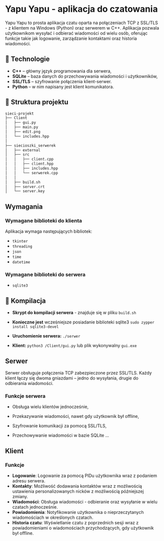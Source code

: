 # Yapu Yapu - aplikacja do czatowania

Yapu Yapu to prosta aplikacja czatu oparta na połączeniach TCP z SSL/TLS - z klientem na Windows (Python) oraz serwerem w C++.
Aplikacja pozwala użytkownikom wysyłać i odbierać wiadomości od wielu osób, oferując funkcje takie jak logowanie, zarządzanie kontaktami oraz historia wiadomości.



## 🔧 Technologie

- **C++** – główny język programowania dla serwera,
- **SQLite** – baza danych do przechowywania wiadomości i użytkowników,
- **SSL/TLS** – szyfrowanie połączenia klient-serwer.
- **Python** – w nim napisany jest klient komunikatora.

## 📁 Struktura projektu

```bash
sieci-projekt
├── Client
│   ├── gui.py
│   ├── main.py
│   ├── edit.png
│   └── includes.hpp
│ 
├── siecioszki_serwerek
│   ├── external
│   ├── src
│   │   ├── client.cpp
│   │   ├── client.hpp
│   │   ├── includes.hpp
│   │   └── serwerek.cpp
│   │ 
│   ├── build.sh
│   ├── server.crt
│   └── server.key
```
## Wymagania 
### Wymagane biblioteki do klienta
Aplikacja wymaga następujących bibliotek:
- `tkinter` 
- `threading`
- `json`
- `time`
- `datetime`

### Wymagane biblioteki do serwera
- `sqlite3`
## 🔨 Kompilacja

- **Skrypt do kompilacji serwera** - znajduje się w pliku ```build.sh```

- **Konieczne jest** wcześniejsze posiadanie biblioteki sqlite3
```sudo zypper install sqlite3-devel ```

- **Uruchomienie serwera:**  ```./serwer```

- **Klient:** ```python3 /Client/gui.py``` lub plik wykonywalny `gui.exe`


## Serwer
Serwer obsługuje połączenia TCP zabezpieczone przez SSL/TLS.
Każdy klient łączy się dwoma gniazdami – jedno do wysyłania, drugie do odbierania wiadomości. 
### Funkcje serwera

- Obsługa wielu klientów jednocześnie,
- Przekazywanie wiadomości, nawet gdy użytkownik był offline,
 - Szyfrowanie komunikacji za pomocą SSL/TLS,

 - Przechowywanie wiadomości w bazie SQLite
 ...



## Klient

### Funkcje
- **Logowanie**: Logowanie za pomocą PIDu użytkownika wraz z podaniem adresu serwera.
- **Kontakty**: Możliwość dodawania kontaktów wraz z możliwością ustawienia personalizowanych nicków z możliwością późniejszej zmiany.
- **Wiadomości**: Obsługa wiadomości - odbieranie oraz wysyłanie w wielu czatach jednocześnie.
- **Powiadomienia**: Notyfikowanie użytkownika o nieprzeczytanych wiadomościach w określonych czatach.
- **Historia czatu**: Wyświetlanie czatu z poprzednich sesji wraz z powiadomieniami o wiadomościach przychodzących, gdy użytkownik był offline.


